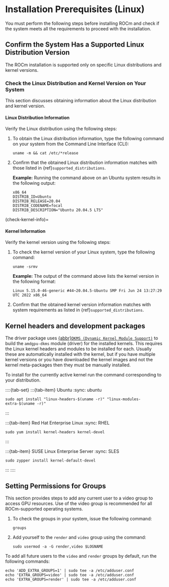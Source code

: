 # Installation Prerequisites (Linux)

You must perform the following steps before installing ROCm and check if the
system meets all the requirements to proceed with the installation.

## Confirm the System Has a Supported Linux Distribution Version

The ROCm installation is supported only on specific Linux distributions and
kernel versions.

### Check the Linux Distribution and Kernel Version on Your System

This section discusses obtaining information about the Linux distribution and
kernel version.

#### Linux Distribution Information

Verify the Linux distribution using the following steps:

1. To obtain the Linux distribution information, type the following command on
   your system from the Command Line Interface (CLI):

   ```shell
   uname -m && cat /etc/*release
   ```

2. Confirm that the obtained Linux distribution information matches with those listed in {ref}`supported_distributions`.

   **Example:** Running the command above on an Ubuntu system results in the
   following output:

   ```shell
   x86_64
   DISTRIB_ID=Ubuntu
   DISTRIB_RELEASE=20.04
   DISTRIB_CODENAME=focal
   DISTRIB_DESCRIPTION="Ubuntu 20.04.5 LTS"
   ```

(check-kernel-info)=

#### Kernel Information

Verify the kernel version using the following steps:

1. To check the kernel version of your Linux system, type the following command:

   ```shell
   uname -srmv
   ```

   **Example:** The output of the command above lists the kernel version in the
   following format:

   ```output
   Linux 5.15.0-46-generic #44~20.04.5-Ubuntu SMP Fri Jun 24 13:27:29 UTC 2022 x86_64
   ```

2. Confirm that the obtained kernel version information matches with system
   requirements as listed in {ref}`supported_distributions`.

## Kernel headers and development packages

The driver package uses
[{abbr}`DKMS (Dynamic Kernel Module Support)`][DKMS-wiki] to build
the `amdgpu-dkms` module (driver) for the installed kernels. This requires the
Linux kernel headers and modules to be installed for each. Usually these are
automatically installed with the kernel, but if you have multiple kernel
versions or you have downloaded the kernel images and not the kernel
meta-packages then they must be manually installed.

[DKMS-wiki]: https://en.wikipedia.org/wiki/Dynamic_Kernel_Module_Support

To install for the currently active kernel run the command corresponding
to your distribution.

::::{tab-set}
:::{tab-item} Ubuntu
:sync: ubuntu

```shell
sudo apt install "linux-headers-$(uname -r)" "linux-modules-extra-$(uname -r)"
```

:::

:::{tab-item} Red Hat Enterprise Linux
:sync: RHEL

```shell
sudo yum install kernel-headers kernel-devel
```

:::

:::{tab-item} SUSE Linux Enterprise Server
:sync: SLES

```shell
sudo zypper install kernel-default-devel
```

:::
::::

## Setting Permissions for Groups

This section provides steps to add any current user to a video group to access
GPU resources.
Use of the video group is recommended for all ROCm-supported operating
systems.

1. To check the groups in your system, issue the following command:

   ```shell
   groups
   ```

2. Add yourself to the `render` and `video` group using the command:

   ```shell
   sudo usermod -a -G render,video $LOGNAME
   ```

To add all future users to the `video` and `render` groups by default, run
the following commands:

```shell
echo 'ADD_EXTRA_GROUPS=1' | sudo tee -a /etc/adduser.conf
echo 'EXTRA_GROUPS=video' | sudo tee -a /etc/adduser.conf
echo 'EXTRA_GROUPS=render' | sudo tee -a /etc/adduser.conf
```
